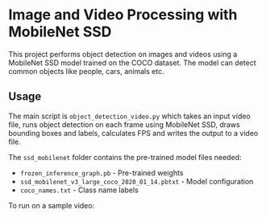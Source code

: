 # Image and Video Processing with MobileNet SSD

This project performs object detection on images and videos using a MobileNet SSD model trained on the COCO dataset. The model can detect common objects like people, cars, animals etc.

## Usage

The main script is `object_detection_video.py` which takes an input video file, runs object detection on each frame using MobileNet SSD, draws bounding boxes and labels, calculates FPS and writes the output to a video file.

The `ssd_mobilenet` folder contains the pre-trained model files needed:
- `frozen_inference_graph.pb` - Pre-trained weights
- `ssd_mobilenet_v3_large_coco_2020_01_14.pbtxt` - Model configuration
- `coco_names.txt` - Class name labels 

To run on a sample video:
